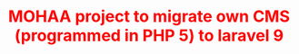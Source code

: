 <h1 align="center" style="color: red;">MOHAA project to migrate own CMS (programmed in PHP 5) to laravel 9</h1>
